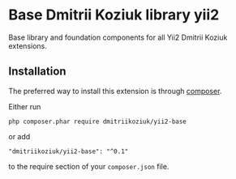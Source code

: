 Base Dmitrii Koziuk library yii2
========================
Base library and foundation components for all Yii2 Dmitrii Koziuk extensions.

Installation
------------

The preferred way to install this extension is through [composer](http://getcomposer.org/download/).

Either run

```
php composer.phar require dmitriikoziuk/yii2-base
```

or add

```
"dmitriikoziuk/yii2-base": "^0.1"
```

to the require section of your `composer.json` file.
